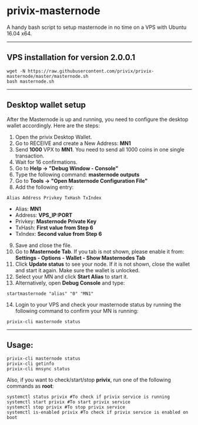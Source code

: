 # privix-masternode
A handy bash script to setup masternode in no time on a VPS with Ubuntu 16.04 x64.

***

## VPS installation for version **2.0.0.1**
```
wget -N https://raw.githubusercontent.com/privix/privix-masternode/master/masternode.sh
bash masternode.sh
```
***

## Desktop wallet setup

After the Masternode is up and running, you need to configure the desktop wallet accordingly. Here are the steps:
1. Open the privix Desktop Wallet.
2. Go to RECEIVE and create a New Address: **MN1**
3. Send **1000** VPX to **MN1**. You need to send all 1000 coins in one single transaction.
4. Wait for 16 confirmations.
5. Go to **Help -> "Debug Window - Console"**
6. Type the following command: **masternode outputs**
7. Go to  **Tools -> "Open Masternode Configuration File"**
8. Add the following entry:
```
Alias Address Privkey TxHash TxIndex
```
* Alias: **MN1**
* Address: **VPS_IP:PORT**
* Privkey: **Masternode Private Key**
* TxHash: **First value from Step 6**
* TxIndex:  **Second value from Step 6**
9. Save and close the file.
10. Go to **Masternode Tab**. If you tab is not shown, please enable it from: **Settings - Options - Wallet - Show Masternodes Tab**
11. Click **Update status** to see your node. If it is not shown, close the wallet and start it again. Make sure the wallet is unlocked.
12. Select your MN and click **Start Alias** to start it.
13. Alternatively, open **Debug Console** and type:
```
startmasternode "alias" "0" "MN1"
```
14. Login to your VPS and check your masternode status by running the following command to confirm your MN is running:
```
privix-cli masternode status
```
***

## Usage:
```
privix-cli masternode status
privix-cli getinfo
privix-cli mnsync status
```
Also, if you want to check/start/stop **privix**, run one of the following commands as **root**:

```
systemctl status privix #To check if privix service is running
systemctl start privix #To start privix service
systemctl stop privix #To stop privix service
systemctl is-enabled privix #To check if privix service is enabled on boot
```
